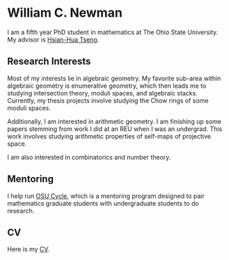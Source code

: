 # William C. Newman
I am a fifth year PhD student in mathematics at The Ohio State University. My advisor is [Hsian-Hua Tseng](https://people.math.osu.edu/tseng.109/). 
## Research Interests
Most of my interests lie in algebraic geometry. My favorite sub-area within algebraic geometry is enumerative geometry, which then leads me to studying intersection theory, moduli spaces, and algebraic stacks. Currently, my thesis projects involve studying the Chow rings of some moduli spaces. 

Additionally, I am interested in arithmetic geometry. I am finishing up some papers stemming from work I did at an REU when I was an undergrad. This work involves studying arithmetic properties of self-maps of projective space. 

I am also interested in combinatorics and number theory.  
## Mentoring
I help run [OSU Cycle](https://math.osu.edu/undergrad/osu-cycle), which is a mentoring program designed to pair mathematics graduate students with undergraduate students to do research. 
## CV
Here is my [CV](CV.pdf).

